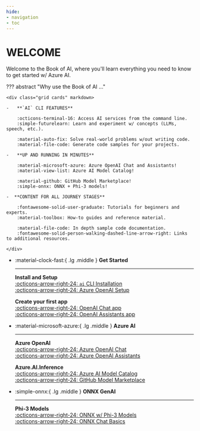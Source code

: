 ```yaml
---
hide:
- navigation
- toc
---
```

# WELCOME

Welcome to the Book of AI, where you'll learn everything you need to know to get started w/ Azure AI.

??? abstract "Why use the Book of AI ..."

    <div class="grid cards" markdown>

    -   **`AI` CLI FEATURES**  

        :octicons-terminal-16: Access AI services from the command line.  
        :simple-futurelearn: Learn and experiment w/ concepts (LLMs, speech, etc.).  

        :material-auto-fix: Solve real-world problems w/out writing code.  
        :material-file-code: Generate code samples for your projects.  

    -   **UP AND RUNNING IN MINUTES**  

        :material-microsoft-azure: Azure OpenAI Chat and Assistants!  
        :material-view-list: Azure AI Model Catalog!  

        :material-github: GitHub Model Marketplace!  
        :simple-onnx: ONNX + Phi-3 models!  

    -  **CONTENT FOR ALL JOURNEY STAGES**  

        :fontawesome-solid-user-graduate: Tutorials for beginners and experts.  
        :material-toolbox: How-to guides and reference material.  

        :material-file-code: In depth sample code documentation.  
        :fontawesome-solid-person-walking-dashed-line-arrow-right: Links to additional resources.  

    </div>

<div class="grid cards" markdown>

-   :material-clock-fast:{ .lg .middle } __Get Started__

    ---

    **Install and Setup**  
    [:octicons-arrow-right-24: `ai` CLI Installation](/install-ai-cli.md)  
    [:octicons-arrow-right-24: Azure OpenAI Setup](/setup/openai.md)  

    **Create your first app**  
    [:octicons-arrow-right-24: OpenAI Chat app](/openai-chat/basics.md#generate-code)  
    [:octicons-arrow-right-24: OpenAI Assistants app](./chapter-7-openai-assistants-basics.md#generate-code)  

-   :material-microsoft-azure:{ .lg .middle } __Azure AI__

    ---

    **Azure OpenAI**  
    [:octicons-arrow-right-24: Azure OpenAI Chat](./openai-chat/basics.md#tutorial)  
    [:octicons-arrow-right-24: Azure OpenAI Assistants](./chapter-6-openai-assistants-api.md)  

    **Azure.AI.Inference**  
    [:octicons-arrow-right-24: Azure AI Model Catalog](/setup/azure-ai.md)  
    [:octicons-arrow-right-24: GitHub Model Marketplace](/setup/github.md)  


-   :simple-onnx:{ .lg .middle } __ONNX GenAI__

    ---

    **Phi-3 Models**  
    [:octicons-arrow-right-24: ONNX w/ Phi-3 Models](/setup/onnx.md)  
    [:octicons-arrow-right-24: ONNX Chat Basics](./chapter-18-onnx-chat-completions.md)  


</div>

